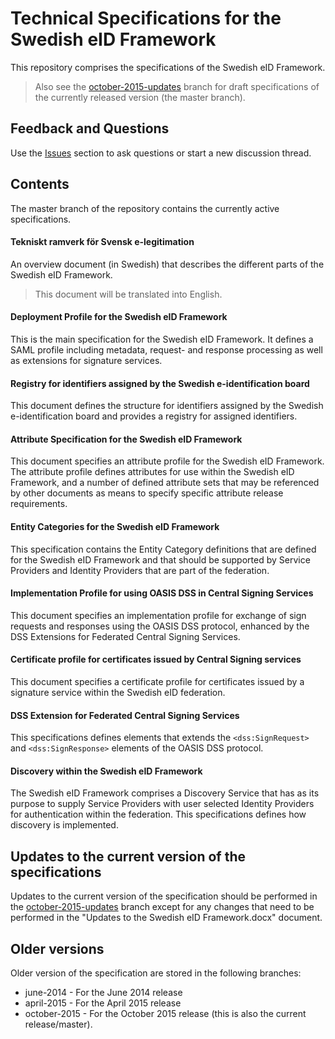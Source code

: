# Technical Specifications for the Swedish eID Framework #

This repository comprises the specifications of the Swedish eID Framework.

> Also see the [october-2015-updates](https://github.com/elegnamnden/technical-framework/tree/october-2015-updates) branch for draft specifications of the currently released version (the master branch).

## Feedback and Questions

Use the [Issues](https://github.com/elegnamnden/technical-framework/issues) section to ask questions or start a new discussion thread.

## Contents

The master branch of the repository contains the currently active specifications.

#### Tekniskt ramverk för Svensk e-legitimation

An overview document (in Swedish) that describes the different parts of the Swedish eID Framework.

> This document will be translated into English.

#### Deployment Profile for the Swedish eID Framework

This is the main specification for the Swedish eID Framework. It defines a SAML profile including metadata, request- and response processing as well as extensions for signature services. 

#### Registry for identifiers assigned by the Swedish e-identification board

This document defines the structure for identifiers assigned by the Swedish e-identification board and provides a registry for assigned identifiers.

#### Attribute Specification for the Swedish eID Framework

This document specifies an attribute profile for the Swedish eID Framework. The attribute profile defines attributes for use within the Swedish eID Framework, and a number of defined attribute sets that may be referenced by other documents as means to specify specific attribute release requirements.

#### Entity Categories for the Swedish eID Framework

This specification contains the Entity Category definitions that are defined for the Swedish eID Framework and that should be supported by Service Providers and Identity Providers that are part of the federation.

#### Implementation Profile for using OASIS DSS in Central Signing Services

This document specifies an implementation profile for exchange of sign requests and responses using the OASIS DSS protocol, enhanced by the DSS Extensions for Federated Central Signing Services.

#### Certificate profile for certificates issued by Central Signing services

This document specifies a certificate profile for certificates issued by a signature service within the Swedish eID federation.

#### DSS Extension for Federated Central Signing Services

This specifications defines elements that extends the `<dss:SignRequest>` and `<dss:SignResponse>` elements of the OASIS DSS protocol.

#### Discovery within the Swedish eID Framework

The Swedish eID Framework comprises a Discovery Service that has as its purpose to supply Service Providers with user selected Identity Providers for authentication within the federation. This specifications defines how discovery is implemented.

## Updates to the current version of the specifications

Updates to the current version of the specification should be performed in the [october-2015-updates](https://github.com/elegnamnden/technical-framework/tree/october-2015-updates) branch except for any changes that need to be performed in the "Updates to the Swedish eID Framework.docx" document.

## Older versions

Older version of the specification are stored in the following branches:

+ june-2014 - For the June 2014 release
+ april-2015 - For the April 2015 release
+ october-2015 - For the October 2015 release (this is also the current release/master).


